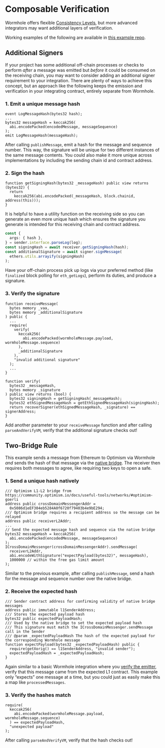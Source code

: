 # Composable Verification

Wormhole offers flexible [Consistency Levels](/wormhole/3_coreLayerContracts.md#consistency-levels), but more advanced integrators may want additional layers of verification.

Working examples of the following are available in [this example repo](https://github.com/wormhole-foundation/example-composable-verification).

## Additional Signers

If your project has some additional off-chain processes or checks to perform _after_ a message was emitted but _before_ it could be consumed on the receiving chain, you may want to consider adding an additional signer requirement to your integration. There are plenty of ways to achieve this concept, but an approach like the following keeps the emission and verification in your integrating contract, entirely separate from Wormhole.

### 1. Emit a unique message hash

```solidity
event LogMessageHash(bytes32 hash);
...
bytes32 messageHash = keccak256(
  abi.encodePacked(encodedMessage, messageSequence)
);
emit LogMessageHash(messageHash);
```

After calling `publishMessage`, emit a hash for the message and sequence number. This way, the signature will be unique for two different instances of the same message contents. You could also make it more unique across implementations by including the sending chain id and contract address.

### 2. Sign the hash

```solidity
function getSigningHash(bytes32 _messageHash) public view returns (bytes32) {
  return
    keccak256(abi.encodePacked(_messageHash, block.chainid, address(this)));
}
```

It is helpful to have a utility function on the receiving side so you can generate an even more unique hash which ensures the signature you generate is intended for this receiving chain and contract address.

```typescript
const {
  args: { hash },
} = sender.interface.parseLog(log);
const signingHash = await receiver.getSigningHash(hash);
const additionalSignature = await signer.signMessage(
  ethers.utils.arrayify(signingHash)
);
```

Have your off-chain process pick up logs via your preferred method (like `finalized` block polling for `eth_getLogs`), perform its duties, and produce a signature.

### 3. Verify the signature

```solidity
function receiveMessage(
  bytes memory _vaa,
  bytes memory _additionalSignature
) public {
  ...
  require(
    verify(
      keccak256(
        abi.encodePacked(wormholeMessage.payload, wormholeMessage.sequence)
      ),
      _additionalSignature
    ),
    "invalid additional signature"
  );
  ...
}

function verify(
  bytes32 _messageHash,
  bytes memory _signature
) public view returns (bool) {
  bytes32 signingHash = getSigningHash(_messageHash);
  bytes32 ethSignedMessageHash = getEthSignedMessageHash(signingHash);
  return recoverSigner(ethSignedMessageHash, _signature) == signerAddress;
}
```

Add another parameter to your `receiveMessage` function and after calling `parseAndVerifyVM`, verify that the additional signature checks out!

## Two-Bridge Rule

This example sends a message from Ethereum to Optimism via Wormhole _and_ sends the hash of that message via the [native bridge](https://community.optimism.io/docs/developers/bridge/messaging/). The receiver then requires both messages to agree, like requiring two keys to open a safe.

### 1. Send a unique hash natively

```solidity
/// Optimism L1-L2 bridge from https://community.optimism.io/docs/useful-tools/networks/#optimism-goerli
address public crossDomainMessengerAddr =
  0x5086d1eEF304eb5284A0f6720f79403b4e9bE294;
/// Optimism bridge requires a recipient address so the message can be relayed
address public receiverL2Addr;
...
// Send the expected message hash and sequence via the native bridge
bytes32 messageHash = keccak256(
  abi.encodePacked(encodedMessage, messageSequence)
);
ICrossDomainMessenger(crossDomainMessengerAddr).sendMessage(
  receiverL2Addr,
  abi.encodeWithSignature("expectPayload(bytes32)", messageHash),
  1000000 // within the free gas limit amount
);
```

Similar to the previous example, after calling `publishMessage`, send a hash for the message and sequence number over the native bridge.

### 2. Receive the expected hash

```solidity
/// Sender contract address for confirming validity of native bridge messages
address public immutable l1SenderAddress;
/// Stores the expected payload hash
bytes32 public expectedPayloadHash;
/// Used by the native bridge to set the expected payload hash
/// This signature must match the ICrossDomainMessenger.sendMessage call in the Sender
/// @param _expectedPayloadHash The hash of the expected payload for the corresponding Wormhole message
function expectPayload(bytes32 _expectedPayloadHash) public {
  require(getXorig() == l1SenderAddress, "invalid sender");
  expectedPayloadHash = _expectedPayloadHash;
}
```

Again similar to a basic Wormhole integration where you [verify the emitter](./bestPractices.md#receiving-messages), verify that this message came from the expected L1 contract. This example only “expects” one message at a time, but you could just as easily make this a map like `processedMessages`.

### 3. Verify the hashes match

```solidity
require(
  keccak256(
    abi.encodePacked(wormholeMessage.payload, wormholeMessage.sequence)
  ) == expectedPayloadHash,
  "unexpected payload"
);
```

After calling `parseAndVerifyVM`, verify that the hash checks out!
